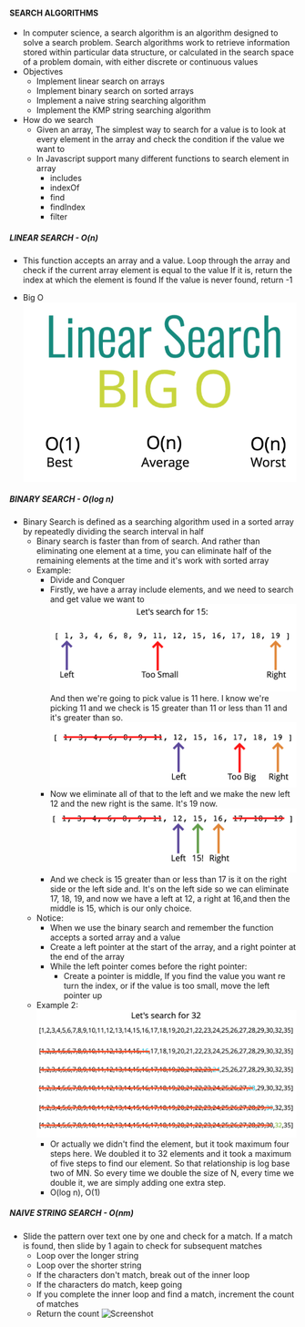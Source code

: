 #### SEARCH ALGORITHMS
- In computer science, a search algorithm is an algorithm designed to solve a search problem. Search algorithms work to retrieve information stored within particular data structure, or calculated in the search space of a problem domain, with either discrete or continuous values
- Objectives
    - Implement linear search on arrays
    - Implement binary search on sorted arrays
    - Implement a naive string searching algorithm
    - Implement the KMP string searching algorithm
- How do we search
    - Given an array, The simplest way to search for a value is to look at every element in the array and check the condition if the value we want to
    - In Javascript support many different functions to search element in array
        - includes
        - indexOf
        - find
        - findIndex
        - filter

##### LINEAR SEARCH - O(n)
- This function accepts an array and a value. Loop through the array and check if the current array element is equal to the value If it is, return the index at which the element is found If the value is never found, return -1

- Big O
![Screenshot](linear/linear-big-o.png)

##### BINARY SEARCH - O(log n)
-  Binary Search is defined as a searching algorithm used in a sorted array by repeatedly dividing the search interval in half
    - Binary search is faster than from of search. And rather than eliminating one element at a time, you can eliminate half of the remaining elements at the time and it's work with sorted array
    - Example:
        - Divide and Conquer
        - Firstly, we have a array include elements, and we need to search and get value we want to
        ![Screenshot](binary/b1.png)
        And then we're going to pick value is 11 here. I know we're picking 11 and we check is 15 greater than 11 or less than 11 and it's greater than so.
        ![Screenshot](binary/b2.png)
        - Now we eliminate all of that to the left and we make the new left 12 and the new right is the same. It's 19 now.
        ![Screenshot](binary/b3.png)
        - And we check is 15 greater than or less than 17 is it on the right side or the left side and. It's on the left side so we can eliminate 17, 18, 19, and now we have a left at 12, a right at 16,and then the middle is 15, which is our only choice.
    - Notice:
        - When we use the binary search and remember the function accepts a sorted array and a value
        - Create a left pointer at the start of the array, and a right pointer at the end of the array
        - While the left pointer comes before the right pointer:
            - Create a pointer is middle, If you find the value you want re turn the index, or if the value is too small, move the left pointer up
    - Example 2:
        ![Screenshot](binary/b4.png)
        - Or actually we didn't find the element, but it took maximum four steps here. We doubled it to 32 elements and it took a maximum of five steps to find our element. So that relationship is log base two of MN. So every time we double the size of N, every time we double it, we are simply adding one extra step.
        - O(log n), O(1)

##### NAIVE STRING SEARCH - O(nm)
- Slide the pattern over text one by one and check for a match. If a match is found, then slide by 1 again to check for subsequent matches
    - Loop over the longer string
    - Loop over the shorter string
    - If the characters don't match, break out of the inner loop
    - If the characters do match, keep going
    - If you complete the inner loop and find a match, increment the count of matches
    - Return the count
    ![Screenshot](https://media.geeksforgeeks.org/wp-content/uploads/20220809155713/image.png)